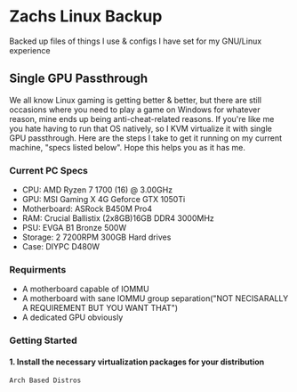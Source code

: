 # Zachs Linux Backup
Backed up files of things I use & configs I have set for my GNU/Linux experience


## Single GPU Passthrough
We all know Linux gaming is getting better & better, but there are still occasions where you need to play a game on Windows for whatever reason, mine ends up being anti-cheat-related reasons. If you're like me you hate having to run that OS natively, so I KVM virtualize it with single GPU passthrough. Here are the steps I take to get it running on my current machine, "specs listed below". Hope this helps you as it has me.

### Current PC Specs
* CPU: AMD Ryzen 7 1700 (16) @ 3.00GHz
* GPU: MSI Gaming X 4G Geforce GTX 1050Ti
* Motherboard: ASRock B450M Pro4
* RAM: Crucial Ballistix (2x8GB)16GB DDR4 3000MHz
* PSU: EVGA B1 Bronze 500W
* Storage: 2 7200RPM 300GB Hard drives
* Case: DIYPC D480W

### Requirments
- A motherboard capable of IOMMU
- A motherboard with sane IOMMU group separation("NOT NECISARALLY A REQUIREMENT BUT YOU WANT THAT")
- A dedicated GPU obviously

### Getting Started
#### 1. Install the necessary virtualization packages for your distribution
```
Arch Based Distros
```

